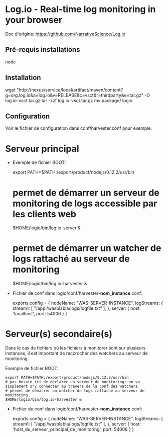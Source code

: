 Log.io - Real-time log monitoring in your browser
=================================================

Doc d'origine: https://github.com/NarrativeScience/Log.io 

## Pré-requis installations
node

## Installation
wget "http://nexus/service/local/artifact/maven/content?g=org.log.io&a=log.io&v=RELEASE&c=vsct&r=thirdparty&e=tar.gz" -O log.io-vsct.tar.gz
tar -xzf log.io-vsct.tar.gz
mv package/ logio

## Configuration

Voir le fichier de configuration dans conf/harvester.conf pour exemple.

# Serveur principal
- Exemple de fichier BOOT: 

    export PATH=$PATH:/export/product/nodejs/0.12.2/usr/bin
    # permet de démarrer un serveur de monitoring de logs accessible par les clients web
    $HOME/logio/bin/log.io-server &
    # permet de démarrer un watcher de logs rattaché au serveur de monitoring
    $HOME/logio/bin/log.io-harvester &

- Fichier de conf dans logio/conf/harvester-**nom_instance**.conf: 


    exports.config = {
      nodeName: "WAS-SERVER-INSTANCE",
      logStreams: {
        stream1: [
    	"/appl/wasblabla/logs/logfile.txt"
        ],
      },
      server: {
        host: 'localhost',
        port: 54006
      }
    }


# Serveur(s) secondaire(s)

Dans le cas de fichiers où les fichiers à monitorer sont sur plusieurs instances, il est important de raccrocher des watchers au serveur de monitoring.

Exemple de fichier BOOT: 

    export PATH=$PATH:/export/product/nodejs/0.12.2/usr/bin
    # pas besoin ici de déclarer un serveur de monitoring: on va simplement s'y connecter au travers de la conf des watchers
    # permet de démarrer un watcher de logs rattaché au serveur de monitoring
    $HOME/logio/bin/log.io-harvester &

- Fichier de conf dans logio/conf/harvester-**nom_instance**.conf: 


    exports.config = {
      nodeName: "WAS-SERVER-INSTANCE",
      logStreams: {
        stream1: [
    	"/appl/wasblabla/logs/logfile.txt"
        ],
      },
      server: {
        host: 'host_du_serveur_principal_de_monitoring',
        port: 54006
      }
    }